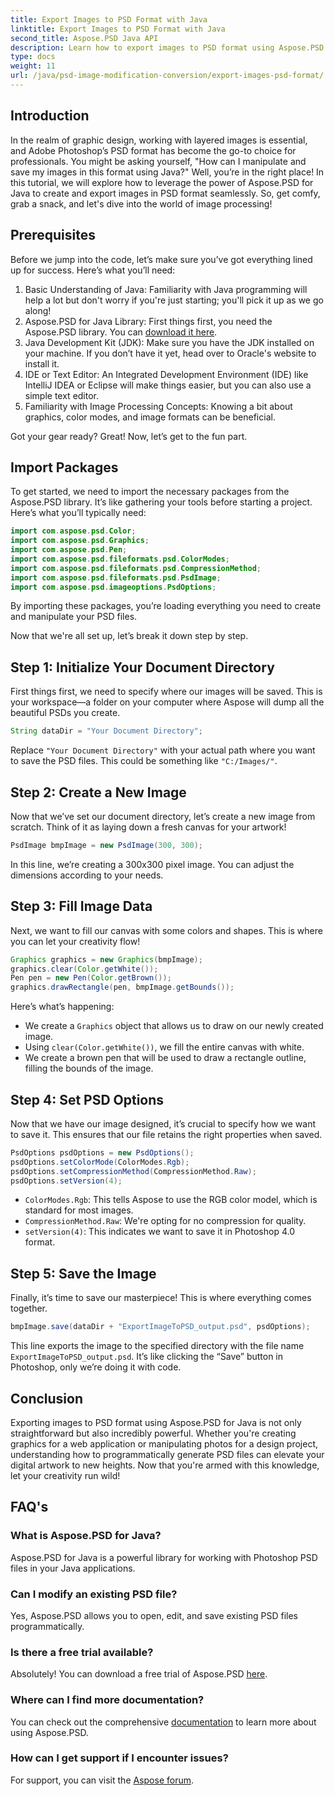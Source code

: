 ```yaml
---
title: Export Images to PSD Format with Java
linktitle: Export Images to PSD Format with Java
second_title: Aspose.PSD Java API
description: Learn how to export images to PSD format using Aspose.PSD for Java in a simple step-by-step guide. Perfect for developers and graphic designers.
type: docs
weight: 11
url: /java/psd-image-modification-conversion/export-images-psd-format/
---
```

## Introduction

In the realm of graphic design, working with layered images is essential, and Adobe Photoshop’s PSD format has become the go-to choice for professionals. You might be asking yourself, "How can I manipulate and save my images in this format using Java?" Well, you’re in the right place! In this tutorial, we will explore how to leverage the power of Aspose.PSD for Java to create and export images in PSD format seamlessly. So, get comfy, grab a snack, and let's dive into the world of image processing!

## Prerequisites

Before we jump into the code, let’s make sure you’ve got everything lined up for success. Here’s what you’ll need:

1. Basic Understanding of Java: Familiarity with Java programming will help a lot but don't worry if you're just starting; you'll pick it up as we go along!
2. Aspose.PSD for Java Library: First things first, you need the Aspose.PSD library. You can [download it here](https://releases.aspose.com/psd/java/).
3. Java Development Kit (JDK): Make sure you have the JDK installed on your machine. If you don’t have it yet, head over to Oracle's website to install it.
4. IDE or Text Editor: An Integrated Development Environment (IDE) like IntelliJ IDEA or Eclipse will make things easier, but you can also use a simple text editor.
5. Familiarity with Image Processing Concepts: Knowing a bit about graphics, color modes, and image formats can be beneficial.

Got your gear ready? Great! Now, let’s get to the fun part.

## Import Packages

To get started, we need to import the necessary packages from the Aspose.PSD library. It’s like gathering your tools before starting a project. Here’s what you’ll typically need:

```java
import com.aspose.psd.Color;
import com.aspose.psd.Graphics;
import com.aspose.psd.Pen;
import com.aspose.psd.fileformats.psd.ColorModes;
import com.aspose.psd.fileformats.psd.CompressionMethod;
import com.aspose.psd.fileformats.psd.PsdImage;
import com.aspose.psd.imageoptions.PsdOptions;
```

By importing these packages, you’re loading everything you need to create and manipulate your PSD files.

Now that we're all set up, let’s break it down step by step. 

## Step 1: Initialize Your Document Directory

First things first, we need to specify where our images will be saved. This is your workspace—a folder on your computer where Aspose will dump all the beautiful PSDs you create.

```java
String dataDir = "Your Document Directory";
```
Replace `"Your Document Directory"` with your actual path where you want to save the PSD files. This could be something like `"C:/Images/"`. 

## Step 2: Create a New Image

Now that we’ve set our document directory, let’s create a new image from scratch. Think of it as laying down a fresh canvas for your artwork!

```java
PsdImage bmpImage = new PsdImage(300, 300);
```
In this line, we’re creating a 300x300 pixel image. You can adjust the dimensions according to your needs. 

## Step 3: Fill Image Data

Next, we want to fill our canvas with some colors and shapes. This is where you can let your creativity flow!

```java
Graphics graphics = new Graphics(bmpImage);
graphics.clear(Color.getWhite());
Pen pen = new Pen(Color.getBrown());
graphics.drawRectangle(pen, bmpImage.getBounds());
```
Here’s what’s happening:
- We create a `Graphics` object that allows us to draw on our newly created image.
- Using `clear(Color.getWhite())`, we fill the entire canvas with white.
- We create a brown pen that will be used to draw a rectangle outline, filling the bounds of the image.

## Step 4: Set PSD Options

Now that we have our image designed, it’s crucial to specify how we want to save it. This ensures that our file retains the right properties when saved.

```java
PsdOptions psdOptions = new PsdOptions();
psdOptions.setColorMode(ColorModes.Rgb);
psdOptions.setCompressionMethod(CompressionMethod.Raw);
psdOptions.setVersion(4);
```
- `ColorModes.Rgb`: This tells Aspose to use the RGB color model, which is standard for most images.
- `CompressionMethod.Raw`: We're opting for no compression for quality.
- `setVersion(4)`: This indicates we want to save it in Photoshop 4.0 format.

## Step 5: Save the Image

Finally, it’s time to save our masterpiece! This is where everything comes together. 

```java
bmpImage.save(dataDir + "ExportImageToPSD_output.psd", psdOptions);
```
This line exports the image to the specified directory with the file name `ExportImageToPSD_output.psd`. It’s like clicking the “Save” button in Photoshop, only we’re doing it with code.

## Conclusion

Exporting images to PSD format using Aspose.PSD for Java is not only straightforward but also incredibly powerful. Whether you're creating graphics for a web application or manipulating photos for a design project, understanding how to programmatically generate PSD files can elevate your digital artwork to new heights. Now that you're armed with this knowledge, let your creativity run wild!

## FAQ's

### What is Aspose.PSD for Java?
Aspose.PSD for Java is a powerful library for working with Photoshop PSD files in your Java applications.

### Can I modify an existing PSD file?
Yes, Aspose.PSD allows you to open, edit, and save existing PSD files programmatically.

### Is there a free trial available?
Absolutely! You can download a free trial of Aspose.PSD [here](https://releases.aspose.com/).

### Where can I find more documentation?
You can check out the comprehensive [documentation](https://reference.aspose.com/psd/java/) to learn more about using Aspose.PSD.

### How can I get support if I encounter issues?
For support, you can visit the [Aspose forum](https://forum.aspose.com/c/psd/34).
